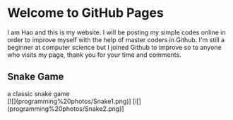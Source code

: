 <h1> Welcome to GitHub Pages </h1>

<P1> I am Hao and this is my website. I will be posting my simple codes online in order to improve myself with the help of master coders in Github. I'm still a beginner at computer science but I joined Github to improve so to anyone who visits my page, thank you for your time and comments.</P1>
<h2> Snake Game </h2>
<P1> a classic snake game </P1>
<br>
[![](programming%20photos/Snake1.png)]
[i[](programming%20photos/Snake2.png)]
